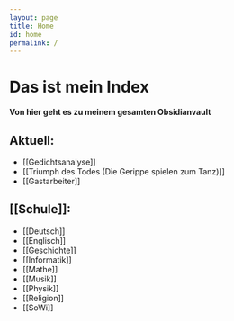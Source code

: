 ```yaml
---
layout: page
title: Home
id: home
permalink: /
---
```


# Das ist mein Index

**Von hier geht es zu meinem gesamten Obsidianvault**
## Aktuell:
- [[Gedichtsanalyse]]
- [[Triumph des Todes (Die Gerippe spielen zum Tanz)]]
- [[Gastarbeiter]]

## [[Schule]]:
- [[Deutsch]]
- [[Englisch]]
- [[Geschichte]]
- [[Informatik]]
- [[Mathe]]
- [[Musik]]
- [[Physik]]
- [[Religion]]
- [[SoWi]]

<style>
  .wrapper {
    max-width: 46em;
  }
</style>